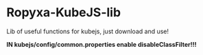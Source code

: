 # Ropyxa-KubeJS-lib
Lib of useful functions for kubejs, just download and use!

**IN kubejs/config/common.properties enable disableClassFilter!!!**
